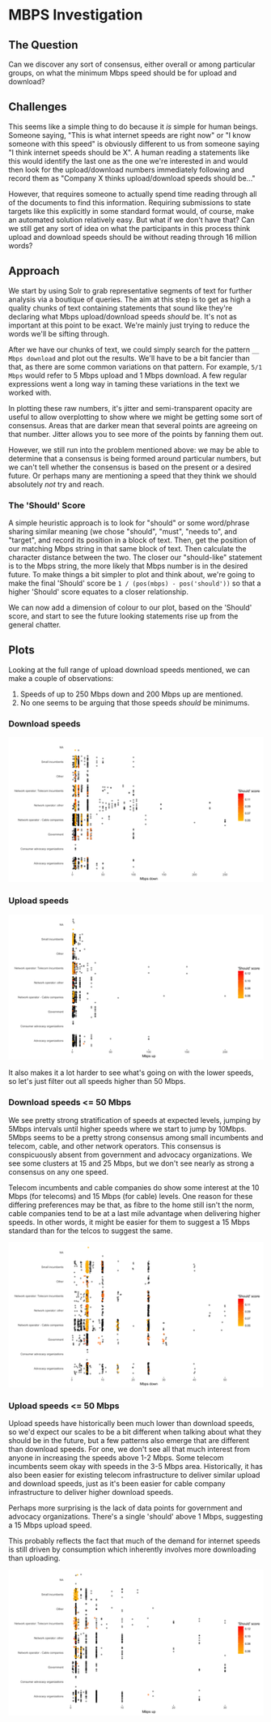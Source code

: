# MBPS Investigation

## The Question

Can we discover any sort of consensus, either overall or among particular groups, on what the minimum Mbps speed should be for upload and download?

## Challenges

This seems like a simple thing to do because it *is* simple for human beings. Someone saying, "This is what internet speeds are right now" or "I know someone with this speed" is obviously different to us from someone saying "I think internet speeds should be X". A human reading a statements like this would identify the last one as the one we're interested in and would then look for the upload/download numbers immediately following and record them as "Company X thinks upload/download speeds should be..."

However, that requires someone to actually spend time reading through all of the documents to find this information. Requiring submissions to state targets like this explicitly in some standard format would, of course, make an automated solution relatively easy. But what if we don't have that? Can we still get any sort of idea on what the participants in this process think upload and download speeds should be without reading through 16 million words?

## Approach

We start by using Solr to grab representative segments of text for further analysis via a boutique of queries. The aim at this step is to get as high a quality chunks of text containing statements that sound like they're declaring what Mbps upload/download speeds *should* be. It's not as important at this point to be exact. We're mainly just trying to reduce the words we'll be sifting through.

After we have our chunks of text, we could simply search for the pattern `__ Mbps download` and plot out the results. We'll have to be a bit fancier than that, as there are some common variations on that pattern. For example, `5/1 Mbps` would refer to 5 Mbps upload and 1 Mbps download. A few regular expressions went a long way in taming these variations in the text we worked with.

In plotting these raw numbers, it's jitter and semi-transparent opacity are useful to allow overplotting to show where we might be getting some sort of consensus. Areas that are darker mean that several points are agreeing on that number. Jitter allows you to see more of the points by fanning them out.

However, we still run into the problem mentioned above: we may be able to determine that a consensus is being formed around particular numbers, but we can't tell whether the consensus is based on the present or a desired future. Or perhaps many are mentioning a speed that they think we should absolutely *not* try and reach.

### The 'Should' Score

A simple heuristic approach is to look for "should" or some word/phrase sharing similar meaning (we chose "should", "must", "needs to", and "target", and record its position in a block of text. Then, get the position of our matching Mbps string in that same block of text. Then calculate the character distance between the two. The closer our "should-like" statement is to the Mbps string, the more likely that Mbps number is in the desired future. To make things a bit simpler to plot and think about, we're going to make the final 'Should' score be `1 / (pos(mbps) - pos('should'))` so that a higher 'Should' score equates to a closer relationship.

We can now add a dimension of colour to our plot, based on the 'Should' score, and start to see the future looking statements rise up from the general chatter.

## Plots

Looking at the full range of upload download speeds mentioned, we can make a couple of observations:

1. Speeds of up to 250 Mbps down and 200 Mbps up are mentioned.
2. No one seems to be arguing that those speeds *should* be minimums.

### Download speeds
![](images/mbps-down-500.png)

### Upload speeds
![](images/mbps-up-500.png)

It also makes it a lot harder to see what's going on with the lower speeds, so let's just filter out all speeds higher than 50 Mbps.

### Download speeds <= 50 Mbps

We see pretty strong stratification of speeds at expected levels, jumping by 5Mbps intervals until higher speeds where we start to jump by 10Mbps. 5Mbps seems to be a pretty strong consensus among small incumbents and telecom, cable, and other network operators. This consensus is conspicuously absent from government and advocacy organizations. We see some clusters at 15 and 25 Mbps, but we don't see nearly as strong a consensus on any one speed.

Telecom incumbents and cable companies do show some interest at the 10 Mbps (for telecoms) and 15 Mbps (for cable) levels. One reason for these differing preferences may be that, as fibre to the home still isn't the norm, cable companies tend to be at a last mile advantage when delivering higher speeds. In other words, it might be easier for them to suggest a 15 Mbps standard than for the telcos to suggest the same.

![](images/mbps-down-50.png)

### Upload speeds <= 50 Mbps

Upload speeds have historically been much lower than download speeds, so we'd expect our scales to be a bit different when talking about what they should be in the future, but a few patterns also emerge that are different than download speeds. For one, we don't see all that much interest from anyone in increasing the speeds above 1-2 Mbps. Some telecom incumbents seem okay with speeds in the 3-5 Mbps area. Historically, it has also been easier for existing telecom infrastructure to deliver similar upload and download speeds, just as it's been easier for cable company infrastructure to deliver higher download speeds.

Perhaps more surprising is the lack of data points for government and advocacy organizations. There's a single 'should' above 1 Mbps, suggesting a 15 Mbps upload speed.

This probably reflects the fact that much of the demand for internet speeds is still driven by consumption which inherently involves more downloading than uploading.

![](images/mbps-up-50.png)